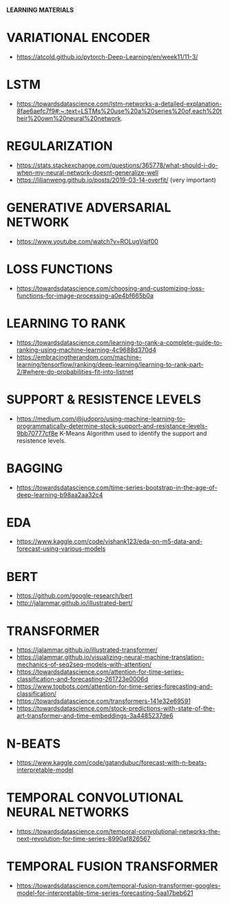 <B>LEARNING MATERIALS</B>

# VARIATIONAL ENCODER
* https://atcold.github.io/pytorch-Deep-Learning/en/week11/11-3/

# LSTM
* https://towardsdatascience.com/lstm-networks-a-detailed-explanation-8fae6aefc7f9#:~:text=LSTMs%20use%20a%20series%20of,each%20their%20own%20neural%20network.

# REGULARIZATION
* https://stats.stackexchange.com/questions/365778/what-should-i-do-when-my-neural-network-doesnt-generalize-well
* https://lilianweng.github.io/posts/2019-03-14-overfit/    (very important)

# GENERATIVE ADVERSARIAL NETWORK
* https://www.youtube.com/watch?v=ROLugVqjf00

# LOSS FUNCTIONS
* https://towardsdatascience.com/choosing-and-customizing-loss-functions-for-image-processing-a0e4bf665b0a

# LEARNING TO RANK
* https://towardsdatascience.com/learning-to-rank-a-complete-guide-to-ranking-using-machine-learning-4c9688d370d4
* https://embracingtherandom.com/machine-learning/tensorflow/ranking/deep-learning/learning-to-rank-part-2/#where-do-probabilities-fit-into-listnet

# SUPPORT & RESISTENCE LEVELS
* https://medium.com/@judopro/using-machine-learning-to-programmatically-determine-stock-support-and-resistance-levels-9bb70777cf8e  K-Means Algorithm used to identify the support and resistence levels.

# BAGGING
* https://towardsdatascience.com/time-series-bootstrap-in-the-age-of-deep-learning-b98aa2aa32c4

# EDA
* https://www.kaggle.com/code/vishank123/eda-on-m5-data-and-forecast-using-various-models

# BERT
* https://github.com/google-research/bert
* http://jalammar.github.io/illustrated-bert/

# TRANSFORMER
* https://jalammar.github.io/illustrated-transformer/
* https://jalammar.github.io/visualizing-neural-machine-translation-mechanics-of-seq2seq-models-with-attention/
* https://towardsdatascience.com/attention-for-time-series-classification-and-forecasting-261723e0006d
* https://www.topbots.com/attention-for-time-series-forecasting-and-classification/
* https://towardsdatascience.com/transformers-141e32e69591
* https://towardsdatascience.com/stock-predictions-with-state-of-the-art-transformer-and-time-embeddings-3a4485237de6

# N-BEATS
* https://www.kaggle.com/code/gatandubuc/forecast-with-n-beats-interpretable-model

# TEMPORAL CONVOLUTIONAL NEURAL NETWORKS
* https://towardsdatascience.com/temporal-convolutional-networks-the-next-revolution-for-time-series-8990af826567


# TEMPORAL FUSION TRANSFORMER
* https://towardsdatascience.com/temporal-fusion-transformer-googles-model-for-interpretable-time-series-forecasting-5aa17beb621